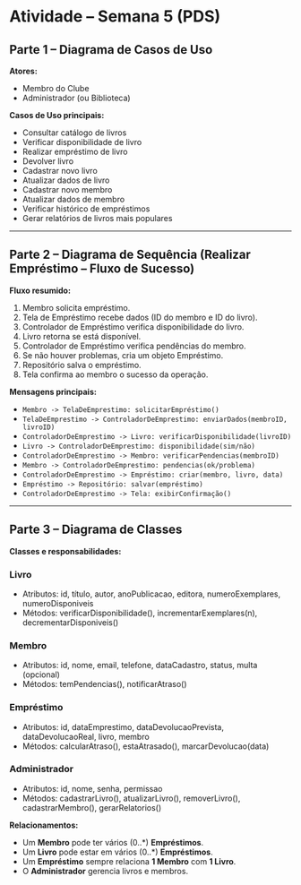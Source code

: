 #  Atividade – Semana 5 (PDS)

## Parte 1 – Diagrama de Casos de Uso

**Atores:**  
- Membro do Clube  
- Administrador (ou Biblioteca)  

**Casos de Uso principais:**  
- Consultar catálogo de livros  
- Verificar disponibilidade de livro  
- Realizar empréstimo de livro  
- Devolver livro  
- Cadastrar novo livro  
- Atualizar dados de livro  
- Cadastrar novo membro  
- Atualizar dados de membro  
- Verificar histórico de empréstimos  
- Gerar relatórios de livros mais populares  

---

## Parte 2 – Diagrama de Sequência (Realizar Empréstimo – Fluxo de Sucesso)

**Fluxo resumido:**  
1. Membro solicita empréstimo.  
2. Tela de Empréstimo recebe dados (ID do membro e ID do livro).  
3. Controlador de Empréstimo verifica disponibilidade do livro.  
4. Livro retorna se está disponível.  
5. Controlador de Empréstimo verifica pendências do membro.  
6. Se não houver problemas, cria um objeto Empréstimo.  
7. Repositório salva o empréstimo.  
8. Tela confirma ao membro o sucesso da operação.  

**Mensagens principais:**  
- `Membro -> TelaDeEmprestimo: solicitarEmpréstimo()`  
- `TelaDeEmprestimo -> ControladorDeEmprestimo: enviarDados(membroID, livroID)`  
- `ControladorDeEmprestimo -> Livro: verificarDisponibilidade(livroID)`  
- `Livro -> ControladorDeEmprestimo: disponibilidade(sim/não)`  
- `ControladorDeEmprestimo -> Membro: verificarPendencias(membroID)`  
- `Membro -> ControladorDeEmprestimo: pendencias(ok/problema)`  
- `ControladorDeEmprestimo -> Empréstimo: criar(membro, livro, data)`  
- `Empréstimo -> Repositório: salvar(empréstimo)`  
- `ControladorDeEmprestimo -> Tela: exibirConfirmação()`  

---

## Parte 3 – Diagrama de Classes

**Classes e responsabilidades:**  

###  Livro
- Atributos: id, título, autor, anoPublicacao, editora, numeroExemplares, numeroDisponiveis  
- Métodos: verificarDisponibilidade(), incrementarExemplares(n), decrementarDisponiveis()  

###  Membro
- Atributos: id, nome, email, telefone, dataCadastro, status, multa (opcional)  
- Métodos: temPendencias(), notificarAtraso()  

###  Empréstimo
- Atributos: id, dataEmprestimo, dataDevolucaoPrevista, dataDevolucaoReal, livro, membro  
- Métodos: calcularAtraso(), estaAtrasado(), marcarDevolucao(data)  

###  Administrador
- Atributos: id, nome, senha, permissao  
- Métodos: cadastrarLivro(), atualizarLivro(), removerLivro(), cadastrarMembro(), gerarRelatorios()  

**Relacionamentos:**  
- Um **Membro** pode ter vários (0..*) **Empréstimos**.  
- Um **Livro** pode estar em vários (0..*) **Empréstimos**.  
- Um **Empréstimo** sempre relaciona **1 Membro** com **1 Livro**.  
- O **Administrador** gerencia livros e membros.  
